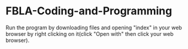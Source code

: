 # FBLA-Coding-and-Programming
Run the program by downloading files and opening "index" in your web browser by right clicking on it(click "Open with" then click your web browser).
